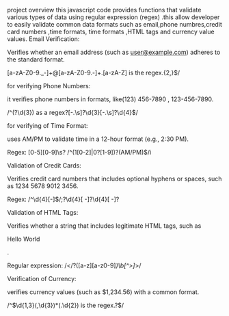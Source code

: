 project overview 
this  javascript code provides functions  that validate various types of data using regular expression (regex) .this allow developer to easily validate common data formats such as email,phone numbres,credit card numbers ,time formats, time formats ,HTML tags and currency value values.
Email Verification:

Verifies whether an email address (such as user@example.com) adheres to the standard format.


[a-zA-Z0-9._-]+@[a-zA-Z0-9.-]+\.[a-zA-Z] is the regex.{2,}$/

for verifying  Phone Numbers:

it verifies phone numbers in  formats, like(123) 456-7890 , 123-456-7890.

/^\(?\d{3}\) as a regex?[-.\s]?\d{3}[-.\s]?\d{4}$/

for verifying  of Time Format:

uses AM/PM to validate time in a 12-hour format (e.g., 2:30 PM).

Regex: [0-5][0-9]\s? /^(1[0-2]|0?[1-9])?(AM/PM)$/i

Validation of Credit Cards:

Verifies credit card numbers that includes optional hyphens or spaces, such as 1234 5678 9012 3456.

Regex: /^\d{4}[-]$/;?\d{4}[ -]?\d{4}[ -]?

Validation of HTML Tags:

Verifies whether a string that includes legitimate HTML tags, such as <p>Hello World</p>.

Regular expression: /<\/?([a-z][a-z0-9]*)\b[^>]*>/

Verification of Currency:

verifies currency values (such as $1,234.56) with a common format.

/^\$\d{1,3}(,\d{3})*(\.\d{2}) is the regex.?$/